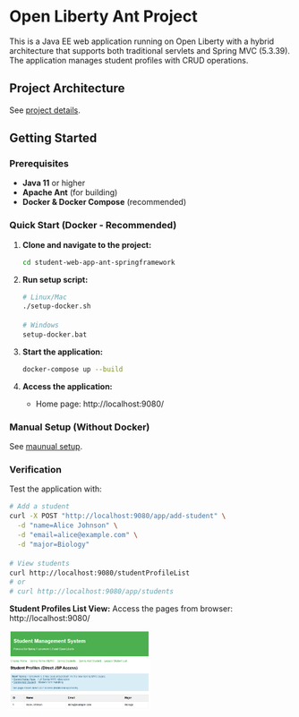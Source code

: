# Open Liberty Ant Project

This is a Java EE web application running on Open Liberty with a hybrid architecture that supports both traditional servlets and Spring MVC (5.3.39). The application manages student profiles with CRUD operations.

## Project Architecture

See [project details](doc/architecture.md).

## Getting Started

### Prerequisites
- **Java 11** or higher
- **Apache Ant** (for building)
- **Docker & Docker Compose** (recommended)

### Quick Start (Docker - Recommended)

1. **Clone and navigate to the project:**
   ```bash
   cd student-web-app-ant-springframework
   ```

2. **Run setup script:**
   ```bash
   # Linux/Mac
   ./setup-docker.sh
   
   # Windows
   setup-docker.bat
   ```

3. **Start the application:**
   ```bash
   docker-compose up --build
   ```

4. **Access the application:**
   - Home page: http://localhost:9080/

### Manual Setup (Without Docker)

See [maunual setup](doc/manual-setup.md).

### Verification

Test the application with:
```bash
# Add a student
curl -X POST "http://localhost:9080/app/add-student" \
  -d "name=Alice Johnson" \
  -d "email=alice@example.com" \
  -d "major=Biology"

# View students
curl http://localhost:9080/studentProfileList
# or
# curl http://localhost:9080/app/students
```

**Student Profiles List View:**
Access the pages from browser: http://localhost:9080/

<div align="left">
  <img src="assets/student_profiles_list.png" alt="Student Profiles List" width="50%"/>
</div>




